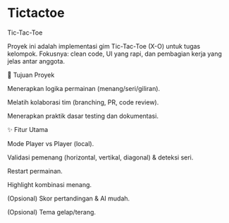 # Tictactoe

Tic-Tac-Toe

Proyek ini adalah implementasi gim Tic-Tac-Toe (X-O) untuk tugas kelompok. Fokusnya: clean code, UI yang rapi, dan pembagian kerja yang jelas antar anggota.

🎯 Tujuan Proyek

Menerapkan logika permainan (menang/seri/giliran).

Melatih kolaborasi tim (branching, PR, code review).

Menerapkan praktik dasar testing dan dokumentasi.

✨ Fitur Utama

Mode Player vs Player (local).

Validasi pemenang (horizontal, vertikal, diagonal) & deteksi seri.

Restart permainan.

Highlight kombinasi menang.

(Opsional) Skor pertandingan & AI mudah.

(Opsional) Tema gelap/terang.